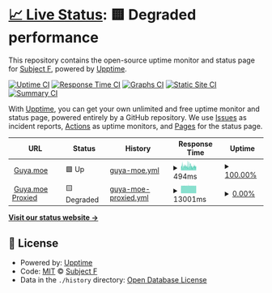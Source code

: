 # [📈 Live Status](https://status.guya.moe): <!--live status--> **🟨 Degraded performance**

This repository contains the open-source uptime monitor and status page for [Subject F](https://status.guya.moe), powered by [Upptime](https://github.com/upptime/upptime).

[![Uptime CI](https://github.com/subject-f/guya-status-page/workflows/Uptime%20CI/badge.svg)](https://github.com/subject-f/guya-status-page/actions?query=workflow%3A%22Uptime+CI%22)
[![Response Time CI](https://github.com/subject-f/guya-status-page/workflows/Response%20Time%20CI/badge.svg)](https://github.com/subject-f/guya-status-page/actions?query=workflow%3A%22Response+Time+CI%22)
[![Graphs CI](https://github.com/subject-f/guya-status-page/workflows/Graphs%20CI/badge.svg)](https://github.com/subject-f/guya-status-page/actions?query=workflow%3A%22Graphs+CI%22)
[![Static Site CI](https://github.com/subject-f/guya-status-page/workflows/Static%20Site%20CI/badge.svg)](https://github.com/subject-f/guya-status-page/actions?query=workflow%3A%22Static+Site+CI%22)
[![Summary CI](https://github.com/subject-f/guya-status-page/workflows/Summary%20CI/badge.svg)](https://github.com/subject-f/guya-status-page/actions?query=workflow%3A%22Summary+CI%22)

With [Upptime](https://upptime.js.org), you can get your own unlimited and free uptime monitor and status page, powered entirely by a GitHub repository. We use [Issues](https://github.com/subject-f/guya-status-page/issues) as incident reports, [Actions](https://github.com/subject-f/guya-status-page/actions) as uptime monitors, and [Pages](https://status.guya.moe) for the status page.

<!--start: status pages-->
<!-- This summary is generated by Upptime (https://github.com/upptime/upptime) -->
<!-- Do not edit this manually, your changes will be overwritten -->
<!-- prettier-ignore -->
| URL | Status | History | Response Time | Uptime |
| --- | ------ | ------- | ------------- | ------ |
| <img alt="" src="https://raw.githubusercontent.com/appu1232/guyamoe/develop/static_global/logo.png" height="13"> [Guya.moe](https://baka.guya.moe/) | 🟩 Up | [guya-moe.yml](https://github.com/subject-f/guya-status-page/commits/HEAD/history/guya-moe.yml) | <details><summary><img alt="Response time graph" src="./graphs/guya-moe/response-time-week.png" height="20"> 494ms</summary><br><a href="https://status.guya.moe/history/guya-moe"><img alt="Response time 514" src="https://img.shields.io/endpoint?url=https%3A%2F%2Fraw.githubusercontent.com%2Fsubject-f%2Fguya-status-page%2FHEAD%2Fapi%2Fguya-moe%2Fresponse-time.json"></a><br><a href="https://status.guya.moe/history/guya-moe"><img alt="24-hour response time 456" src="https://img.shields.io/endpoint?url=https%3A%2F%2Fraw.githubusercontent.com%2Fsubject-f%2Fguya-status-page%2FHEAD%2Fapi%2Fguya-moe%2Fresponse-time-day.json"></a><br><a href="https://status.guya.moe/history/guya-moe"><img alt="7-day response time 494" src="https://img.shields.io/endpoint?url=https%3A%2F%2Fraw.githubusercontent.com%2Fsubject-f%2Fguya-status-page%2FHEAD%2Fapi%2Fguya-moe%2Fresponse-time-week.json"></a><br><a href="https://status.guya.moe/history/guya-moe"><img alt="30-day response time 510" src="https://img.shields.io/endpoint?url=https%3A%2F%2Fraw.githubusercontent.com%2Fsubject-f%2Fguya-status-page%2FHEAD%2Fapi%2Fguya-moe%2Fresponse-time-month.json"></a><br><a href="https://status.guya.moe/history/guya-moe"><img alt="1-year response time 514" src="https://img.shields.io/endpoint?url=https%3A%2F%2Fraw.githubusercontent.com%2Fsubject-f%2Fguya-status-page%2FHEAD%2Fapi%2Fguya-moe%2Fresponse-time-year.json"></a></details> | <details><summary><a href="https://status.guya.moe/history/guya-moe">100.00%</a></summary><a href="https://status.guya.moe/history/guya-moe"><img alt="All-time uptime 99.89%" src="https://img.shields.io/endpoint?url=https%3A%2F%2Fraw.githubusercontent.com%2Fsubject-f%2Fguya-status-page%2FHEAD%2Fapi%2Fguya-moe%2Fuptime.json"></a><br><a href="https://status.guya.moe/history/guya-moe"><img alt="24-hour uptime 100.00%" src="https://img.shields.io/endpoint?url=https%3A%2F%2Fraw.githubusercontent.com%2Fsubject-f%2Fguya-status-page%2FHEAD%2Fapi%2Fguya-moe%2Fuptime-day.json"></a><br><a href="https://status.guya.moe/history/guya-moe"><img alt="7-day uptime 100.00%" src="https://img.shields.io/endpoint?url=https%3A%2F%2Fraw.githubusercontent.com%2Fsubject-f%2Fguya-status-page%2FHEAD%2Fapi%2Fguya-moe%2Fuptime-week.json"></a><br><a href="https://status.guya.moe/history/guya-moe"><img alt="30-day uptime 100.00%" src="https://img.shields.io/endpoint?url=https%3A%2F%2Fraw.githubusercontent.com%2Fsubject-f%2Fguya-status-page%2FHEAD%2Fapi%2Fguya-moe%2Fuptime-month.json"></a><br><a href="https://status.guya.moe/history/guya-moe"><img alt="1-year uptime 99.98%" src="https://img.shields.io/endpoint?url=https%3A%2F%2Fraw.githubusercontent.com%2Fsubject-f%2Fguya-status-page%2FHEAD%2Fapi%2Fguya-moe%2Fuptime-year.json"></a></details>
| <img alt="" src="https://raw.githubusercontent.com/appu1232/guyamoe/develop/static_global/logo.png" height="13"> [Guya.moe Proxied](https://ice.guya.moe/) | 🟨 Degraded | [guya-moe-proxied.yml](https://github.com/subject-f/guya-status-page/commits/HEAD/history/guya-moe-proxied.yml) | <details><summary><img alt="Response time graph" src="./graphs/guya-moe-proxied/response-time-week.png" height="20"> 13001ms</summary><br><a href="https://status.guya.moe/history/guya-moe-proxied"><img alt="Response time 14514" src="https://img.shields.io/endpoint?url=https%3A%2F%2Fraw.githubusercontent.com%2Fsubject-f%2Fguya-status-page%2FHEAD%2Fapi%2Fguya-moe-proxied%2Fresponse-time.json"></a><br><a href="https://status.guya.moe/history/guya-moe-proxied"><img alt="24-hour response time 13014" src="https://img.shields.io/endpoint?url=https%3A%2F%2Fraw.githubusercontent.com%2Fsubject-f%2Fguya-status-page%2FHEAD%2Fapi%2Fguya-moe-proxied%2Fresponse-time-day.json"></a><br><a href="https://status.guya.moe/history/guya-moe-proxied"><img alt="7-day response time 13001" src="https://img.shields.io/endpoint?url=https%3A%2F%2Fraw.githubusercontent.com%2Fsubject-f%2Fguya-status-page%2FHEAD%2Fapi%2Fguya-moe-proxied%2Fresponse-time-week.json"></a><br><a href="https://status.guya.moe/history/guya-moe-proxied"><img alt="30-day response time 12966" src="https://img.shields.io/endpoint?url=https%3A%2F%2Fraw.githubusercontent.com%2Fsubject-f%2Fguya-status-page%2FHEAD%2Fapi%2Fguya-moe-proxied%2Fresponse-time-month.json"></a><br><a href="https://status.guya.moe/history/guya-moe-proxied"><img alt="1-year response time 14477" src="https://img.shields.io/endpoint?url=https%3A%2F%2Fraw.githubusercontent.com%2Fsubject-f%2Fguya-status-page%2FHEAD%2Fapi%2Fguya-moe-proxied%2Fresponse-time-year.json"></a></details> | <details><summary><a href="https://status.guya.moe/history/guya-moe-proxied">0.00%</a></summary><a href="https://status.guya.moe/history/guya-moe-proxied"><img alt="All-time uptime 0.00%" src="https://img.shields.io/endpoint?url=https%3A%2F%2Fraw.githubusercontent.com%2Fsubject-f%2Fguya-status-page%2FHEAD%2Fapi%2Fguya-moe-proxied%2Fuptime.json"></a><br><a href="https://status.guya.moe/history/guya-moe-proxied"><img alt="24-hour uptime 0.00%" src="https://img.shields.io/endpoint?url=https%3A%2F%2Fraw.githubusercontent.com%2Fsubject-f%2Fguya-status-page%2FHEAD%2Fapi%2Fguya-moe-proxied%2Fuptime-day.json"></a><br><a href="https://status.guya.moe/history/guya-moe-proxied"><img alt="7-day uptime 0.00%" src="https://img.shields.io/endpoint?url=https%3A%2F%2Fraw.githubusercontent.com%2Fsubject-f%2Fguya-status-page%2FHEAD%2Fapi%2Fguya-moe-proxied%2Fuptime-week.json"></a><br><a href="https://status.guya.moe/history/guya-moe-proxied"><img alt="30-day uptime 0.00%" src="https://img.shields.io/endpoint?url=https%3A%2F%2Fraw.githubusercontent.com%2Fsubject-f%2Fguya-status-page%2FHEAD%2Fapi%2Fguya-moe-proxied%2Fuptime-month.json"></a><br><a href="https://status.guya.moe/history/guya-moe-proxied"><img alt="1-year uptime 0.00%" src="https://img.shields.io/endpoint?url=https%3A%2F%2Fraw.githubusercontent.com%2Fsubject-f%2Fguya-status-page%2FHEAD%2Fapi%2Fguya-moe-proxied%2Fuptime-year.json"></a></details>

<!--end: status pages-->

[**Visit our status website →**](https://status.guya.moe)

## 📄 License

- Powered by: [Upptime](https://github.com/upptime/upptime)
- Code: [MIT](./LICENSE) © [Subject F](https://status.guya.moe)
- Data in the `./history` directory: [Open Database License](https://opendatacommons.org/licenses/odbl/1-0/)

